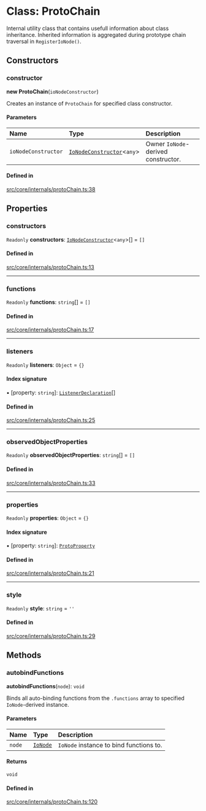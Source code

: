 # Class: ProtoChain

Internal utility class that contains usefull information about class inheritance.
Inherited information is aggregated during prototype chain traversal in `RegisterIoNode()`.

## Constructors

### constructor

**new ProtoChain**(`ioNodeConstructor`)

Creates an instance of `ProtoChain` for specified class constructor.

#### Parameters

| Name | Type | Description |
| :------ | :------ | :------ |
| `ioNodeConstructor` | [`IoNodeConstructor`](../interfaces/IoNodeConstructor.md)<`any`\> | Owner `IoNode`-derived constructor. |

#### Defined in

[src/core/internals/protoChain.ts:38](https://github.com/io-gui/io/blob/main/src/core/internals/protoChain.ts#L38)

## Properties

### constructors

 `Readonly` **constructors**: [`IoNodeConstructor`](../interfaces/IoNodeConstructor.md)<`any`\>[] = `[]`

#### Defined in

[src/core/internals/protoChain.ts:13](https://github.com/io-gui/io/blob/main/src/core/internals/protoChain.ts#L13)

___

### functions

 `Readonly` **functions**: `string`[] = `[]`

#### Defined in

[src/core/internals/protoChain.ts:17](https://github.com/io-gui/io/blob/main/src/core/internals/protoChain.ts#L17)

___

### listeners

 `Readonly` **listeners**: `Object` = `{}`

#### Index signature

▪ [property: `string`]: [`ListenerDeclaration`](../README.md#listenerdeclaration)[]

#### Defined in

[src/core/internals/protoChain.ts:25](https://github.com/io-gui/io/blob/main/src/core/internals/protoChain.ts#L25)

___

### observedObjectProperties

 `Readonly` **observedObjectProperties**: `string`[] = `[]`

#### Defined in

[src/core/internals/protoChain.ts:33](https://github.com/io-gui/io/blob/main/src/core/internals/protoChain.ts#L33)

___

### properties

 `Readonly` **properties**: `Object` = `{}`

#### Index signature

▪ [property: `string`]: [`ProtoProperty`](ProtoProperty.md)

#### Defined in

[src/core/internals/protoChain.ts:21](https://github.com/io-gui/io/blob/main/src/core/internals/protoChain.ts#L21)

___

### style

 `Readonly` **style**: `string` = `''`

#### Defined in

[src/core/internals/protoChain.ts:29](https://github.com/io-gui/io/blob/main/src/core/internals/protoChain.ts#L29)

## Methods

### autobindFunctions

**autobindFunctions**(`node`): `void`

Binds all auto-binding functions from the `.functions` array to specified `IoNode`-derived instance.

#### Parameters

| Name | Type | Description |
| :------ | :------ | :------ |
| `node` | [`IoNode`](IoNode.md) | `IoNode` instance to bind functions to. |

#### Returns

`void`

#### Defined in

[src/core/internals/protoChain.ts:120](https://github.com/io-gui/io/blob/main/src/core/internals/protoChain.ts#L120)
